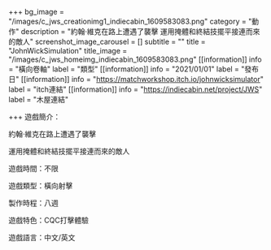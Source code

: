 +++
bg_image = "/images/c_jws_creationimg1_indiecabin_1609583083.png"
category = "動作"
description = "約翰‧維克在路上遭遇了襲擊  運用掩體和終結技擺平接連而來的敵人"
screenshot_image_carousel = []
subtitle = ""
title = "JohnWickSimulation"
title_image = "/images/c_jws_homeimg_indiecabin_1609583083.png"
[[information]]
info = "橫向卷軸"
label = "類型"
[[information]]
info = "2021/01/01"
label = "發布日"
[[information]]
info = "https://matchworkshop.itch.io/johnwicksimulator"
label = "itch連結"
[[information]]
info = "https://indiecabin.net/project/JWS"
label = "木屋連結"

+++
遊戲簡介：

約翰‧維克在路上遭遇了襲擊

運用掩體和終結技擺平接連而來的敵人

遊戲時間：不限

遊戲類型：橫向射擊

製作時程：八週

遊戲特色：CQC打擊體驗

遊戲語言：中文/英文